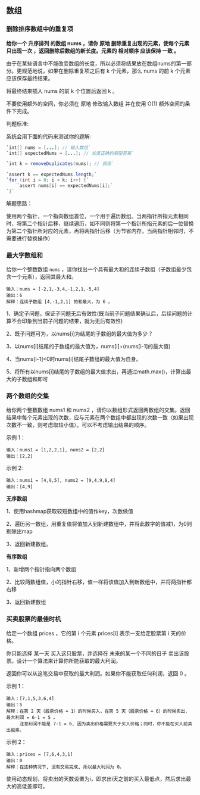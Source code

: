 ## 数组

### 删除排序数组中的重复项

**给你一个 升序排列 的数组 nums ，请你 原地 删除重复出现的元素，使每个元素 只出现一次 ，返回删除后数组的新长度。元素的 相对顺序 应该保持 一致 。**

由于在某些语言中不能改变数组的长度，所以必须将结果放在数组nums的第一部分。更规范地说，如果在删除重复项之后有 k 个元素，那么 nums 的前 k 个元素应该保存最终结果。

将最终结果插入 nums 的前 k 个位置后返回 k 。

不要使用额外的空间，你必须在 原地 修改输入数组 并在使用 O(1) 额外空间的条件下完成。

判题标准:

系统会用下面的代码来测试你的题解:

```java
`int[] nums = [...]; // 输入数组`
`int[] expectedNums = [...]; // 长度正确的期望答案`

`int k = removeDuplicates(nums); // 调用`

`assert k == expectedNums.length;`
`for (int i = 0; i < k; i++) {`
    `assert nums[i] == expectedNums[i];`
`}`
```

解题思路：

​	使用两个指针，一个指向数组首位，一个用于遍历数组。当两指针所指元素相同时，将第二个指针后移，继续遍历，如不同则将第一个指针所指元素的后一位替换为第二个指针所对应的元素，再将两指针后移（为节省内存，当两指针相邻时，不需要进行替换操作）



### 最大字数组和

给你一个整数数组 `nums` ，请你找出一个具有最大和的连续子数组（子数组最少包含一个元素），返回其最大和。

```
输入：nums = [-2,1,-3,4,-1,2,1,-5,4]
输出：6
解释：连续子数组 [4,-1,2,1] 的和最大，为 6 。
```

1、确定子问题，保证子问题无后有效性(既当前子问题结果确认后，后续问题的计算不会印象到当前子问题的结果，就为无后有效性)

2、既子问题可为，以nums[i]为结尾的子数组的最大值为多少？

3、以nums[i]结尾的子数组的最大值为，nums[i]+(nums[i-1]的最大值)

4、当nums[i-1]<0时nums[i]结尾子数组的最大值为自身。

5、将所有以nums[i]结尾的子数组的最大值求出，再通过math.max()，计算出最大的子数组和即可



### 两个数组的交集

给你两个整数数组 nums1 和 nums2 ，请你以数组形式返回两数组的交集。返回结果中每个元素出现的次数，应与元素在两个数组中都出现的次数一致（如果出现次数不一致，则考虑取较小值）。可以不考虑输出结果的顺序。

示例 1：

```
输入：nums1 = [1,2,2,1], nums2 = [2,2]
输出：[2,2]
```

示例 2:

```
输入：nums1 = [4,9,5], nums2 = [9,4,9,8,4]
输出：[4,9]
```

**无序数组**

1、使用hashmap获取较短数组中的值作key，次数做值

2、遍历另一数组，用重复值将值加入到新建数组中，并将此数字的值减1，为0则剔除出map

3、返回新建数组。



**有序数组**

1、新增两个指针指向两个数组

2、比较两数组值，小的指针右移，值一样将该值加入到新数组中，并将两指针都右移

3、返回新建数组



###  买卖股票的最佳时机

给定一个数组 prices ，它的第 i 个元素 prices[i] 表示一支给定股票第 i 天的价格。

你只能选择 某一天 买入这只股票，并选择在 未来的某一个不同的日子 卖出该股票。设计一个算法来计算你所能获取的最大利润。

返回你可以从这笔交易中获取的最大利润。如果你不能获取任何利润，返回 0 。

 

示例 1：

```
输入：[7,1,5,3,6,4]
输出：5
解释：在第 2 天（股票价格 = 1）的时候买入，在第 5 天（股票价格 = 6）的时候卖出，最大利润 = 6-1 = 5 。
     注意利润不能是 7-1 = 6, 因为卖出价格需要大于买入价格；同时，你不能在买入前卖出股票。
```

示例 2：

```
输入：prices = [7,6,4,3,1]
输出：0
解释：在这种情况下, 没有交易完成, 所以最大利润为 0。
```

使用动态规划，将卖出的天数设置为i，即求出i天之前的买入最低点，然后求出最大的高低差即可。
